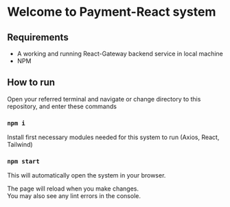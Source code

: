 # Welcome to Payment-React system

## Requirements

- A working and running React-Gateway backend service in local machine
- NPM

## How to run

Open your referred terminal and navigate or change directory to this repository, and enter these commands

### `npm i`

Install first necessary modules needed for this system to run (Axios, React, Tailwind)

### `npm start`

This will automatically open the system in your browser.

The page will reload when you make changes.\
You may also see any lint errors in the console.
